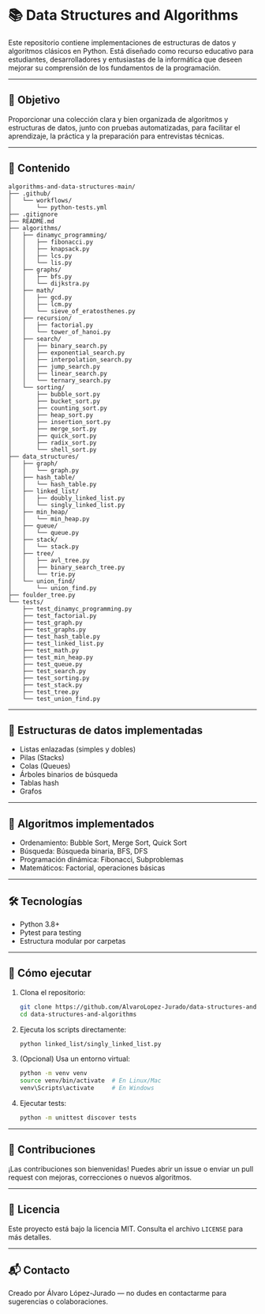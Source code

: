 
# 📚 Data Structures and Algorithms

Este repositorio contiene implementaciones de estructuras de datos y algoritmos clásicos en Python. Está diseñado como recurso educativo para estudiantes, desarrolladores y entusiastas de la informática que deseen mejorar su comprensión de los fundamentos de la programación.

---

## 🎯 Objetivo

Proporcionar una colección clara y bien organizada de algoritmos y estructuras de datos, junto con pruebas automatizadas, para facilitar el aprendizaje, la práctica y la preparación para entrevistas técnicas.

---

## 📂 Contenido
```text
algorithms-and-data-structures-main/
├── .github/
│   └── workflows/
│       └── python-tests.yml
├── .gitignore
├── README.md
├── algorithms/
│   ├── dinamyc_programming/
│   │   ├── fibonacci.py
│   │   ├── knapsack.py
│   │   ├── lcs.py
│   │   └── lis.py
│   ├── graphs/
│   │   ├── bfs.py
│   │   └── dijkstra.py
│   ├── math/
│   │   ├── gcd.py
│   │   ├── lcm.py
│   │   └── sieve_of_eratosthenes.py
│   ├── recursion/
│   │   ├── factorial.py
│   │   └── tower_of_hanoi.py
│   ├── search/
│   │   ├── binary_search.py
│   │   ├── exponential_search.py
│   │   ├── interpolation_search.py
│   │   ├── jump_search.py
│   │   ├── linear_search.py
│   │   └── ternary_search.py
│   └── sorting/
│       ├── bubble_sort.py
│       ├── bucket_sort.py
│       ├── counting_sort.py
│       ├── heap_sort.py
│       ├── insertion_sort.py
│       ├── merge_sort.py
│       ├── quick_sort.py
│       ├── radix_sort.py
│       └── shell_sort.py
├── data_structures/
│   ├── graph/
│   │   └── graph.py
│   ├── hash_table/
│   │   └── hash_table.py
│   ├── linked_list/
│   │   ├── doubly_linked_list.py
│   │   └── singly_linked_list.py
│   ├── min_heap/
│   │   └── min_heap.py
│   ├── queue/
│   │   └── queue.py
│   ├── stack/
│   │   └── stack.py
│   ├── tree/
│   │   ├── avl_tree.py
│   │   ├── binary_search_tree.py
│   │   └── trie.py
│   └── union_find/
│       └── union_find.py
├── foulder_tree.py
└── tests/
    ├── test_dinamyc_programming.py
    ├── test_factorial.py
    ├── test_graph.py
    ├── test_graphs.py
    ├── test_hash_table.py
    ├── test_linked_list.py
    ├── test_math.py
    ├── test_min_heap.py
    ├── test_queue.py
    ├── test_search.py
    ├── test_sorting.py
    ├── test_stack.py
    ├── test_tree.py
    └── test_union_find.py
```
---

## 🧠 Estructuras de datos implementadas

- Listas enlazadas (simples y dobles)
- Pilas (Stacks)
- Colas (Queues)
- Árboles binarios de búsqueda
- Tablas hash
- Grafos

---

## 📐 Algoritmos implementados

- Ordenamiento: Bubble Sort, Merge Sort, Quick Sort
- Búsqueda: Búsqueda binaria, BFS, DFS
- Programación dinámica: Fibonacci, Subproblemas
- Matemáticos: Factorial, operaciones básicas

---

## 🛠️ Tecnologías

- Python 3.8+
- Pytest para testing
- Estructura modular por carpetas

---

## 🚀 Cómo ejecutar

1. Clona el repositorio:
   ```bash
   git clone https://github.com/AlvaroLopez-Jurado/data-structures-and-algorithms.git
   cd data-structures-and-algorithms
   ```

2. Ejecuta los scripts directamente:
   ```bash
   python linked_list/singly_linked_list.py
   ```

3. (Opcional) Usa un entorno virtual:
   ```bash
   python -m venv venv
   source venv/bin/activate  # En Linux/Mac
   venv\Scripts\activate     # En Windows
   ```

4. Ejecutar tests:
   ```bash
   python -m unittest discover tests
   ```

---

## 🤝 Contribuciones

¡Las contribuciones son bienvenidas! Puedes abrir un issue o enviar un pull request con mejoras, correcciones o nuevos algoritmos.

---

## 📄 Licencia

Este proyecto está bajo la licencia MIT. Consulta el archivo `LICENSE` para más detalles.

---

## 📬 Contacto

Creado por Álvaro López-Jurado — no dudes en contactarme para sugerencias o colaboraciones.
